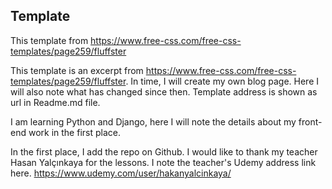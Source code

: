 ## Template

This template from https://www.free-css.com/free-css-templates/page259/fluffster 

This template is an excerpt from https://www.free-css.com/free-css-templates/page259/fluffster.
In time, I will create my own blog page. Here I will also note what has changed since then. Template address is shown as url in Readme.md file.

I am learning Python and Django, here I will note the details about my front-end work in the first place.


In the first place, I add the repo on Github.
I would like to thank my teacher Hasan Yalçınkaya for the lessons.
I note the teacher's Udemy address link here. https://www.udemy.com/user/hakanyalcinkaya/

